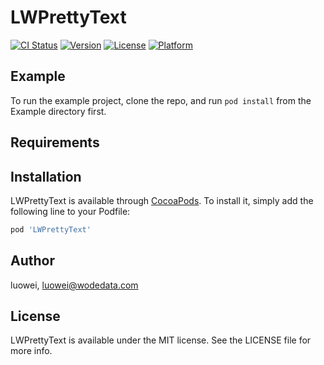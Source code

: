 # LWPrettyText

[![CI Status](https://img.shields.io/travis/luowei/LWPrettyText.svg?style=flat)](https://travis-ci.org/luowei/LWPrettyText)
[![Version](https://img.shields.io/cocoapods/v/LWPrettyText.svg?style=flat)](https://cocoapods.org/pods/LWPrettyText)
[![License](https://img.shields.io/cocoapods/l/LWPrettyText.svg?style=flat)](https://cocoapods.org/pods/LWPrettyText)
[![Platform](https://img.shields.io/cocoapods/p/LWPrettyText.svg?style=flat)](https://cocoapods.org/pods/LWPrettyText)

## Example

To run the example project, clone the repo, and run `pod install` from the Example directory first.

## Requirements

## Installation

LWPrettyText is available through [CocoaPods](https://cocoapods.org). To install
it, simply add the following line to your Podfile:

```ruby
pod 'LWPrettyText'
```

## Author

luowei, luowei@wodedata.com

## License

LWPrettyText is available under the MIT license. See the LICENSE file for more info.
